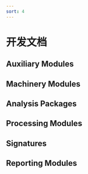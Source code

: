 ```yaml
---
sort: 4
---
```

# 开发文档
## Auxiliary Modules
## Machinery Modules
## Analysis Packages
## Processing Modules
## Signatures
## Reporting Modules
